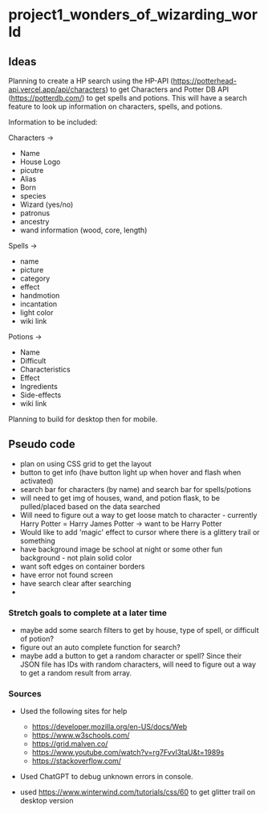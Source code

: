 # project1_wonders_of_wizarding_world

## Ideas
Planning to create a HP search using the HP-API (https://potterhead-api.vercel.app/api/characters) to get Characters and Potter DB API (https://potterdb.com/) to get spells and potions. 
This will have a search feature to look up information on characters, spells, and potions. 

Information to be included:

Characters ->
- Name
- House Logo
- picutre
- Alias
- Born
- species
- Wizard (yes/no)
- patronus
- ancestry
- wand information (wood, core, length)

Spells ->
- name
- picture
- category
- effect
- handmotion
- incantation
- light color
- wiki link

Potions ->
- Name
- Difficult
- Characteristics
- Effect
- Ingredients
- Side-effects
- wiki link

Planning to build for desktop then for mobile.

## Pseudo code

- plan on using CSS grid to get the layout
- button to get info (have button light up when hover and flash when activated)
- search bar for characters (by name) and search bar for spells/potions
- will need to get img of houses, wand, and potion flask, to be pulled/placed based on the data searched
- Will need to figure out a way to get loose match to character - currently Harry Potter = Harry James Potter -> want to be Harry Potter
- Would like to add 'magic' effect to cursor where there is a glittery trail or something
- have background image be school at night or some other fun background - not plain solid color 
- want soft edges on container borders
- have error not found screen
- have search clear after searching
- 


### Stretch goals to complete at a later time
- maybe add some search filters to get by house, type of spell, or difficult of potion?
- figure out an auto complete function for search?
- maybe add a button to get a random character or spell? Since their JSON file has IDs with random characters, will need to figure out a way to get a random result from array.

### Sources
- Used the following sites for help
    - https://developer.mozilla.org/en-US/docs/Web
    - https://www.w3schools.com/
    - https://grid.malven.co/
    - https://www.youtube.com/watch?v=rg7Fvvl3taU&t=1989s
    - https://stackoverflow.com/

- Used ChatGPT to debug unknown errors in console. 

- used https://www.winterwind.com/tutorials/css/60  to get glitter trail on desktop version








